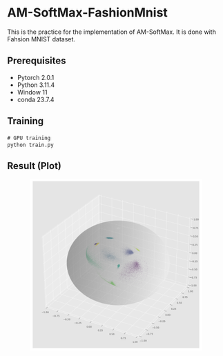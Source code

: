 # AM-SoftMax-FashionMnist

This is the practice for the implementation of AM-SoftMax. It is done with Fahsion MNIST dataset.

## Prerequisites
- Pytorch 2.0.1
- Python 3.11.4
- Window 11
- conda 23.7.4

## Training
```
# GPU training
python train.py
```

## Result (Plot)

<div align="center">
    <a href="./">
        <img src="./154.png" width="79%"/>
    </a>
</div>

